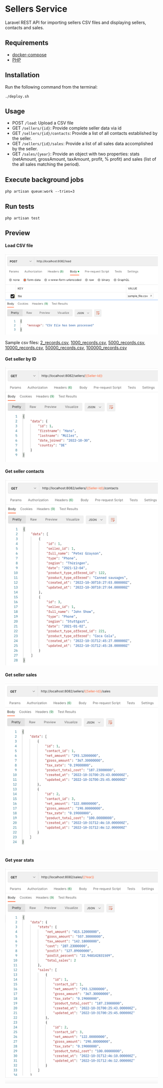 # Sellers Service

Laravel REST API for importing sellers CSV files and displaying sellers, contacts and sales.

## Requirements
- [docker-compose](https://docs.docker.com/compose/install/)
- [PHP](https://www.php.net/manual/en/install.php)

## Installation
Run the following command from the terminal:
```
./deploy.sh
```

## Usage
- POST `/load`: Upload a CSV file
- GET `/sellers/{id}`: Provide complete seller data via id
- GET `/sellers/{id}/contacts`: Provide a list of all contacts established by the seller.
- GET `/sellers/{id}/sales`: Provide a list of all sales data accomplished by the seller.
- GET `/sales/{year}`: Provide an object with two properties: stats (netAmount, grossAmount, taxAmount, profit, % profit) and sales (list of the all sales matching the period).

## Execute background jobs
```
php artisan queue:work --tries=3
```

## Run tests
```
php artisan test
```

## Preview

#### Load CSV file
![app preview](https://raw.githubusercontent.com/freelancerwebro/sellers-service/main/resources/images/load.png)

Sample csv files: [2_records.csv](https://raw.githubusercontent.com/freelancerwebro/sellers-service/main/resources/csv/myFile_2_records.csv), [1000_records.csv](https://raw.githubusercontent.com/freelancerwebro/sellers-service/main/resources/csv/myFile_1000_records.csv), [5000_records.csv](https://raw.githubusercontent.com/freelancerwebro/sellers-service/main/resources/csv/myFile_5000_records.csv), [10000_records.csv](https://raw.githubusercontent.com/freelancerwebro/sellers-service/main/resources/csv/myFile_10000_records.csv), [50000_records.csv](https://raw.githubusercontent.com/freelancerwebro/sellers-service/main/resources/csv/myFile_50000_records.csv), [100000_records.csv](https://raw.githubusercontent.com/freelancerwebro/sellers-service/main/resources/csv/myFile_100000_records.csv)

#### Get seller by ID
![app preview](https://raw.githubusercontent.com/freelancerwebro/sellers-service/main/resources/images/seller.png)

#### Get seller contacts
![app preview](https://raw.githubusercontent.com/freelancerwebro/sellers-service/main/resources/images/contacts.png)

#### Get seller sales
![app preview](https://raw.githubusercontent.com/freelancerwebro/sellers-service/main/resources/images/sales.png)

#### Get year stats
![app preview](https://raw.githubusercontent.com/freelancerwebro/sellers-service/main/resources/images/stats.png)